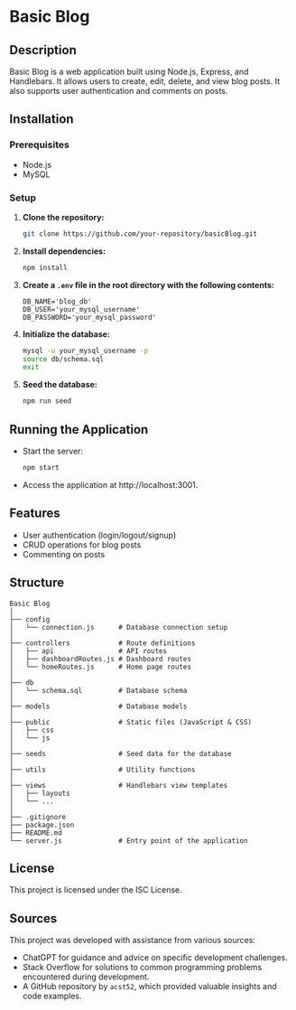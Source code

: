 
# Basic Blog

## Description
Basic Blog is a web application built using Node.js, Express, and Handlebars. It allows users to create, edit, delete, and view blog posts. It also supports user authentication and comments on posts.

## Installation

### Prerequisites
- Node.js
- MySQL

### Setup
1. **Clone the repository:**
   ```bash
   git clone https://github.com/your-repository/basicBlog.git
   ```
2. **Install dependencies:**
   ```bash
   npm install
   ```
3. **Create a `.env` file in the root directory with the following contents:**
   ```env
   DB_NAME='blog_db'
   DB_USER='your_mysql_username'
   DB_PASSWORD='your_mysql_password'
   ```
4. **Initialize the database:**
   ```bash
   mysql -u your_mysql_username -p
   source db/schema.sql
   exit
   ```
5. **Seed the database:**
   ```bash
   npm run seed
   ```

## Running the Application
- Start the server:
  ```bash
  npm start
  ```
- Access the application at http://localhost:3001.

## Features
- User authentication (login/logout/signup)
- CRUD operations for blog posts
- Commenting on posts

## Structure
```
Basic Blog
│
├── config
│   └── connection.js      # Database connection setup
│
├── controllers            # Route definitions
│   ├── api                # API routes
│   ├── dashboardRoutes.js # Dashboard routes
│   └── homeRoutes.js      # Home page routes
│
├── db
│   └── schema.sql         # Database schema
│
├── models                 # Database models
│
├── public                 # Static files (JavaScript & CSS)
│   ├── css
│   └── js
│
├── seeds                  # Seed data for the database
│
├── utils                  # Utility functions
│
├── views                  # Handlebars view templates
│   ├── layouts
│   └── ...
│
├── .gitignore
├── package.json
├── README.md
└── server.js              # Entry point of the application
```

## License
This project is licensed under the ISC License.

## Sources
This project was developed with assistance from various sources:
- ChatGPT for guidance and advice on specific development challenges.
- Stack Overflow for solutions to common programming problems encountered during development.
- A GitHub repository by `acst52`, which provided valuable insights and code examples.

